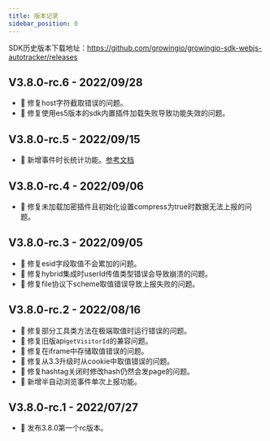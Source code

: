 ```yaml
---
title: 版本记录
sidebar_position: 0
---
```


SDK历史版本下载地址：<https://github.com/growingio/growingio-sdk-webjs-autotracker/releases>

## V3.8.0-rc.6 - 2022/09/28

* 🐞 修复host字符截取错误的问题。
* 🐞 修复使用es5版本的sdk内置插件加载失败导致功能失效的问题。

## V3.8.0-rc.5 - 2022/09/15

* 🎉 新增事件时长统计功能。[参考文档](/docs/webjs/3.8/commonlyApi#事件时长统计)

## V3.8.0-rc.4 - 2022/09/06

* 🐞 修复未加载加密插件且初始化设置compress为true时数据无法上报的问题。

## V3.8.0-rc.3 - 2022/09/05

* 🐞 修复esid字段取值不会累加的问题。
* 🐞 修复hybrid集成时userId传值类型错误会导致崩溃的问题。
* 🐞 修复file协议下scheme取值错误导致上报失败的问题。

## V3.8.0-rc.2 - 2022/08/16

* 🐞 修复部分工具类方法在极端取值时运行错误的问题。
* 🐞 修复旧版api`getVisitorId`的兼容问题。
* 🐞 修复在iframe中存储取值错误的问题。
* 🐞 修复从3.3升级时从cookie中取值错误的问题。
* 🐞 修复hashtag关闭时修改hash仍然会发page的问题。
* 🎉 新增半自动浏览事件单次上报功能。

## V3.8.0-rc.1 - 2022/07/27

* 🎉 发布3.8.0第一个rc版本。
